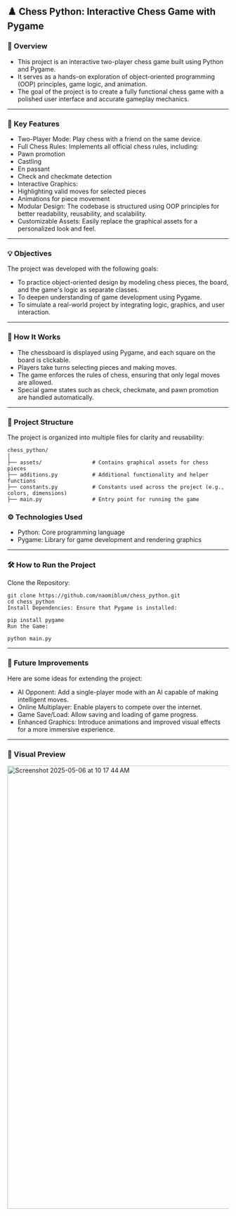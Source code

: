 ## ♟️ Chess Python: Interactive Chess Game with Pygame

### 🌟 Overview
- This project is an interactive two-player chess game built using Python and Pygame. 
- It serves as a hands-on exploration of object-oriented programming (OOP) principles, game logic, and animation. 
- The goal of the project is to create a fully functional chess game with a polished user interface and accurate gameplay mechanics.

---

### 🎯 Key Features
- Two-Player Mode: Play chess with a friend on the same device.
- Full Chess Rules: Implements all official chess rules, including:
- Pawn promotion
- Castling
- En passant
- Check and checkmate detection
- Interactive Graphics:
- Highlighting valid moves for selected pieces
- Animations for piece movement
- Modular Design: The codebase is structured using OOP principles for better readability, reusability, and scalability.
- Customizable Assets: Easily replace the graphical assets for a personalized look and feel.

---

### 💡 Objectives
The project was developed with the following goals:

- To practice object-oriented design by modeling chess pieces, the board, and the game's logic as separate classes.
- To deepen understanding of game development using Pygame.
- To simulate a real-world project by integrating logic, graphics, and user interaction.

---

### 🚀 How It Works
- The chessboard is displayed using Pygame, and each square on the board is clickable.
- Players take turns selecting pieces and making moves.
- The game enforces the rules of chess, ensuring that only legal moves are allowed.
- Special game states such as check, checkmate, and pawn promotion are handled automatically.

---

### 📂 Project Structure
The project is organized into multiple files for clarity and reusability:
```
chess_python/
│
├── assets/                # Contains graphical assets for chess pieces
├── additions.py           # Additional functionality and helper functions
├── constants.py           # Constants used across the project (e.g., colors, dimensions)
├── main.py                # Entry point for running the game
```

### ⚙️ Technologies Used
- Python: Core programming language 
- Pygame: Library for game development and rendering graphics

---

### 🛠️ How to Run the Project
Clone the Repository:

```
git clone https://github.com/naomiblum/chess_python.git
cd chess_python
Install Dependencies: Ensure that Pygame is installed:
```

```
pip install pygame
Run the Game:
```

```
python main.py
```

---

### 📝 Future Improvements
Here are some ideas for extending the project:

- AI Opponent: Add a single-player mode with an AI capable of making intelligent moves.
- Online Multiplayer: Enable players to compete over the internet.
- Game Save/Load: Allow saving and loading of game progress.
- Enhanced Graphics: Introduce animations and improved visual effects for a more immersive experience.

---

### 🎨 Visual Preview

<img width="1009" alt="Screenshot 2025-05-06 at 10 17 44 AM" src="https://github.com/user-attachments/assets/10c0fe9a-5252-4132-92a3-299b1cb906bf" />



